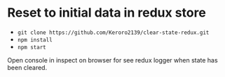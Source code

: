 # Reset to initial data in redux store

- `git clone https://github.com/Keroro2139/clear-state-redux.git`
- `npm install`
- `npm start`

Open console in inspect on browser for see redux logger when state has been cleared.
